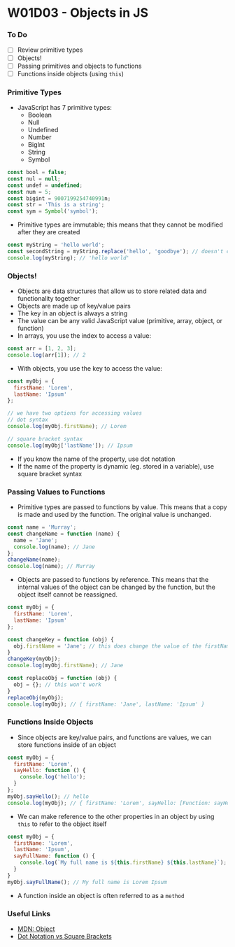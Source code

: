 # W01D03 - Objects in JS

### To Do
- [ ] Review primitive types
- [ ] Objects!
- [ ] Passing primitives and objects to functions
- [ ] Functions inside objects (using `this`)

### Primitive Types
- JavaScript has 7 primitive types:
  - Boolean
  - Null
  - Undefined
  - Number
  - BigInt
  - String
  - Symbol

```js
const bool = false;
const nul = null;
const undef = undefined;
const num = 5;
const bigint = 9007199254740991n;
const str = 'This is a string';
const sym = Symbol('symbol');
```

- Primitive types are immutable; this means that they cannot be modified after they are created

```js
const myString = 'hello world';
const secondString = myString.replace('hello', 'goodbye'); // doesn't change myString
console.log(myString); // 'hello world'
```

### Objects!
- Objects are data structures that allow us to store related data and functionality together
- Objects are made up of key/value pairs
- The key in an object is always a string
- The value can be any valid JavaScript value (primitive, array, object, or function)
- In arrays, you use the index to access a value:

```js
const arr = [1, 2, 3];
console.log(arr[1]); // 2
```

- With objects, you use the key to access the value:

```js
const myObj = {
  firstName: 'Lorem',
  lastName: 'Ipsum'
};

// we have two options for accessing values
// dot syntax
console.log(myObj.firstName); // Lorem

// square bracket syntax
console.log(myObj['lastName']); // Ipsum
```

- If you know the name of the property, use dot notation
- If the name of the property is dynamic (eg. stored in a variable), use square bracket syntax

### Passing Values to Functions
- Primitive types are passed to functions by value. This means that a copy is made and used by the function. The original value is unchanged.

```js
const name = 'Murray';
const changeName = function (name) {
  name = 'Jane';
  console.log(name); // Jane
};
changeName(name);
console.log(name); // Murray
```

- Objects are passed to functions by reference. This means that the internal values of the object can be changed by the function, but the object itself cannot be reassigned.

```js
const myObj = {
  firstName: 'Lorem',
  lastName: 'Ipsum'
};

const changeKey = function (obj) {
  obj.firstName = 'Jane'; // this does change the value of the firstName key
}
changeKey(myObj);
console.log(myObj.firstName); // Jane

const replaceObj = function (obj) {
  obj = {}; // this won't work
}
replaceObj(myObj);
console.log(myObj); // { firstName: 'Jane', lastName: 'Ipsum' }
```

### Functions Inside Objects
- Since objects are key/value pairs, and functions are values, we can store functions inside of an object

```js
const myObj = {
  firstName: 'Lorem',
  sayHello: function () {
    console.log('hello');
  }
};
myObj.sayHello(); // hello
console.log(myObj); // { firstName: 'Lorem', sayHello: [Function: sayHello] }
```

- We can make reference to the other properties in an object by using `this` to refer to the object itself

```js
const myObj = {
  firstName: 'Lorem',
  lastName: 'Ipsum',
  sayFullName: function () {
    console.log(`My full name is ${this.firstName} ${this.lastName}`);
  }
}
myObj.sayFullName(); // My full name is Lorem Ipsum
```

- A function inside an object is often referred to as a `method`

### Useful Links
* [MDN: Object](https://developer.mozilla.org/en-US/docs/Web/JavaScript/Reference/Global_Objects/Object)
* [Dot Notation vs Square Brackets](https://codeburst.io/javascript-quickie-dot-notation-vs-bracket-notation-333641c0f781)
